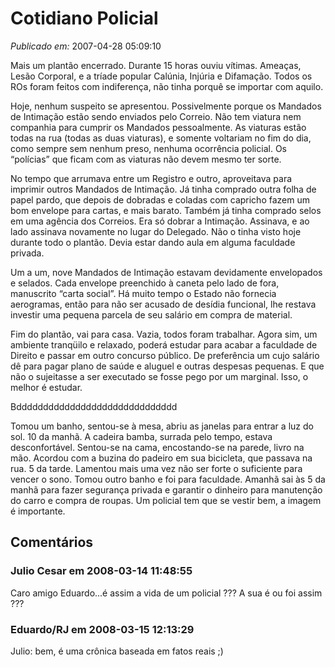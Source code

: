 # Cotidiano Policial

*Publicado em:* 2007-04-28 05:09:10

Mais um plantão encerrado. Durante 15 horas ouviu vítimas. Ameaças, Lesão Corporal, e a tríade popular Calúnia, Injúria e Difamação. Todos os ROs foram feitos com indiferença, não tinha porquê se importar com aquilo. 


Hoje, nenhum suspeito se apresentou. Possivelmente porque os Mandados de Intimação estão sendo enviados pelo Correio. Não tem viatura nem companhia para cumprir os Mandados pessoalmente. As viaturas estão todas na rua (todas as duas viaturas), e somente voltariam no fim do dia, como sempre sem nenhum preso, nenhuma ocorrência policial. Os “polícias” que ficam com as viaturas não devem mesmo ter sorte. 


No tempo que arrumava entre um Registro e outro, aproveitava para imprimir outros Mandados de Intimação. Já tinha comprado outra folha de papel pardo, que depois de dobradas e coladas com capricho fazem um bom envelope para cartas, e mais barato. Também já tinha comprado selos em uma agência dos Correios. Era só dobrar a Intimação. Assinava, e ao lado assinava novamente no lugar do Delegado. Não o tinha visto hoje durante todo o plantão. Devia estar dando aula em alguma faculdade privada. 


Um a um, nove Mandados de Intimação estavam devidamente envelopados e selados. Cada envelope preenchido à caneta pelo lado de fora, manuscrito “carta social”. Há muito tempo o Estado não fornecia aerogramas, então para não ser acusado de desídia funcional, lhe restava investir uma pequena parcela de seu salário em compra de material. 


Fim do plantão, vai para casa. Vazia, todos foram trabalhar. Agora sim, um ambiente tranqüilo e relaxado, poderá estudar para acabar a faculdade de Direito e passar em outro concurso público. De preferência um cujo salário dê para pagar plano de saúde e aluguel e outras despesas pequenas. E que não o sujeitasse a ser executado se fosse pego por um marginal. Isso, o melhor é estudar. 



Bdddddddddddddddddddddddddddddd

Tomou um banho, sentou-se à mesa, abriu as janelas para entrar a luz do sol. 10 da manhã. A cadeira bamba, surrada pelo tempo, estava desconfortável. Sentou-se na cama, encostando-se na parede, livro na mão. Acordou com a buzina do padeiro em sua bicicleta, que passava na rua. 5 da tarde. Lamentou mais uma vez não ser forte o suficiente para vencer o sono. Tomou outro banho e foi para faculdade. Amanhã sai às 5 da manhã para fazer segurança privada e garantir o dinheiro para manutenção do carro e compra de roupas. Um policial tem que se vestir bem, a imagem é importante.

## Comentários

### Julio Cesar em 2008-03-14 11:48:55

Caro amigo Eduardo...é assim a vida de um policial ???
A sua é ou foi assim ???

### Eduardo/RJ em 2008-03-15 12:13:29

Julio: bem, é uma crônica baseada em fatos reais ;)

